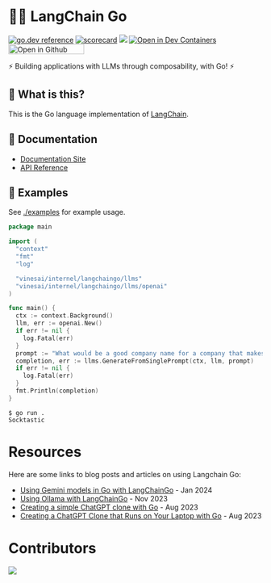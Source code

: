 # 🦜️🔗 LangChain Go

[![go.dev reference](https://img.shields.io/badge/go.dev-reference-007d9c?logo=go&logoColor=white&style=flat-square)](https://pkg.go.dev/vinesai/internel/langchaingo)
[![scorecard](https://goreportcard.com/badge/vinesai/internel/langchaingo)](https://goreportcard.com/report/vinesai/internel/langchaingo)
[![](https://dcbadge.vercel.app/api/server/2NgDkQDjpQ?compact=true&style=flat)](https://discord.gg/2NgDkQDjpQ)
[![Open in Dev Containers](https://img.shields.io/static/v1?label=Dev%20Containers&message=Open&color=blue&logo=visualstudiocode)](https://vscode.dev/redirect?url=vscode://ms-vscode-remote.remote-containers/cloneInVolume?url=https://vinesai/internel/langchaingo)
[<img src="https://github.com/codespaces/badge.svg" title="Open in Github Codespace" width="150" height="20">](https://codespaces.new/tmc/langchaingo)

⚡ Building applications with LLMs through composability, with Go! ⚡

## 🤔 What is this?

This is the Go language implementation of [LangChain](https://github.com/langchain-ai/langchain).

## 📖 Documentation

- [Documentation Site](https://tmc.github.io/langchaingo/docs/)
- [API Reference](https://pkg.go.dev/vinesai/internel/langchaingo)


## 🎉 Examples

See [./examples](./examples) for example usage.

```go
package main

import (
  "context"
  "fmt"
  "log"

  "vinesai/internel/langchaingo/llms"
  "vinesai/internel/langchaingo/llms/openai"
)

func main() {
  ctx := context.Background()
  llm, err := openai.New()
  if err != nil {
    log.Fatal(err)
  }
  prompt := "What would be a good company name for a company that makes colorful socks?"
  completion, err := llms.GenerateFromSinglePrompt(ctx, llm, prompt)
  if err != nil {
    log.Fatal(err)
  }
  fmt.Println(completion)
}
```

```shell
$ go run .
Socktastic
```

# Resources

Here are some links to blog posts and articles on using Langchain Go:

- [Using Gemini models in Go with LangChainGo](https://eli.thegreenplace.net/2024/using-gemini-models-in-go-with-langchaingo/) - Jan 2024
- [Using Ollama with LangChainGo](https://eli.thegreenplace.net/2023/using-ollama-with-langchaingo/) - Nov 2023
- [Creating a simple ChatGPT clone with Go](https://sausheong.com/creating-a-simple-chatgpt-clone-with-go-c40b4bec9267?sk=53a2bcf4ce3b0cfae1a4c26897c0deb0) - Aug 2023
- [Creating a ChatGPT Clone that Runs on Your Laptop with Go](https://sausheong.com/creating-a-chatgpt-clone-that-runs-on-your-laptop-with-go-bf9d41f1cf88?sk=05dc67b60fdac6effb1aca84dd2d654e) - Aug 2023


# Contributors

<a href="https://vinesai/internel/langchaingo/graphs/contributors">
  <img src="https://contrib.rocks/image?repo=tmc/langchaingo" />
</a>
